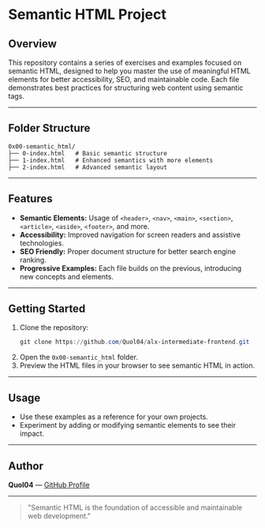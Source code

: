 # Semantic HTML Project

## Overview

This repository contains a series of exercises and examples focused on semantic HTML, designed to help you master the use of meaningful HTML elements for better accessibility, SEO, and maintainable code. Each file demonstrates best practices for structuring web content using semantic tags.

---

## Folder Structure

```
0x00-semantic_html/
├── 0-index.html   # Basic semantic structure
├── 1-index.html   # Enhanced semantics with more elements
├── 2-index.html   # Advanced semantic layout
```

---

## Features

- **Semantic Elements:** Usage of `<header>`, `<nav>`, `<main>`, `<section>`, `<article>`, `<aside>`, `<footer>`, and more.
- **Accessibility:** Improved navigation for screen readers and assistive technologies.
- **SEO Friendly:** Proper document structure for better search engine ranking.
- **Progressive Examples:** Each file builds on the previous, introducing new concepts and elements.

---

## Getting Started

1. Clone the repository:
   ```powershell
   git clone https://github.com/Quol04/alx-intermediate-frontend.git
   ```
2. Open the `0x00-semantic_html` folder.
3. Preview the HTML files in your browser to see semantic HTML in action.

---

## Usage

- Use these examples as a reference for your own projects.
- Experiment by adding or modifying semantic elements to see their impact.

---

## Author

**Quol04** — [GitHub Profile](https://github.com/Quol04)

---

> "Semantic HTML is the foundation of accessible and maintainable web development."
